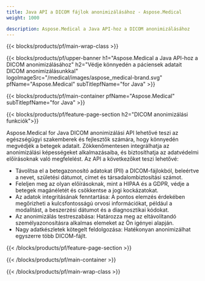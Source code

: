 ```yaml
---
title: Java API a DICOM fájlok anonimizálásához - Aspose.Medical
weight: 1000

description: Aspose.Medical a Java API-hoz a DICOM anonimizálásához 
---
```


{{< blocks/products/pf/main-wrap-class >}}

{{< blocks/products/pf/upper-banner h1="Aspose.Medical a Java API-hoz a DICOM anonimizálásához" h2="Védje könnyedén a páciensek adatait DICOM anonimizálásunkkal" logoImageSrc="/medical/images/aspose_medical-brand.svg" pfName="Aspose.Medical" subTitlepfName="for Java" >}}

{{< blocks/products/pf/main-container pfName="Aspose.Medical" subTitlepfName="for Java" >}}

{{< blocks/products/pf/feature-page-section h2="DICOM anonimizálási funkciók">}}

<p>Aspose.Medical for Java DICOM anonimizálási API lehetővé teszi az egészségügyi szakemberek és fejlesztők számára, hogy könnyedén megvédjék a betegek adatait. Zökkenőmentesen integrálhatja az anonimizálási képességeket alkalmazásaiba, és biztosíthatja az adatvédelmi előírásoknak való megfelelést. Az API a következőket teszi lehetővé:</p>

<ul>
<li>Távolítsa el a betegazonosító adatokat (PII) a DICOM-fájlokból, beleértve a nevet, születési dátumot, címet és társadalombiztosítási számot.</li>
<li>Feleljen meg az olyan előírásoknak, mint a HIPAA és a GDPR, védje a betegek magánéletét és csökkentse a jogi kockázatokat.</li>
<li>Az adatok integritásának fenntartása: A pontos elemzés érdekében megőrizheti a kulcsfontosságú orvosi információkat, például a modalitást, a beszerzési dátumot és a diagnosztikai kódokat.</li>
<li>Az anonimizálás testreszabása: Határozza meg az eltávolítandó személyazonosításra alkalmas elemeket az Ön igényei alapján.</li>
<li>Nagy adatkészletek kötegelt feldolgozása: Hatékonyan anonimizálhat egyszerre több DICOM-fájlt.</li>
</ul>

{{< /blocks/products/pf/feature-page-section >}}

{{< /blocks/products/pf/main-container >}}

{{< /blocks/products/pf/main-wrap-class >}}
